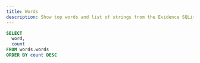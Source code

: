 ```yaml
---
title: Words
description: Show top words and list of strings from the Evidence SQLite DB
---
```



```sql words
SELECT
  word,
  count
FROM words.words
ORDER BY count DESC
```


<DataTable data={words}/>